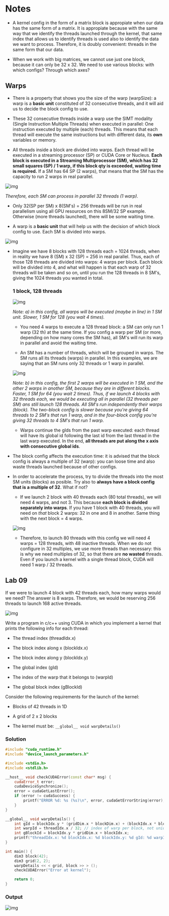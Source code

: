 # Notes

- A kernel config in the form of a matrix block is appropiate when our data has the same form of a matrix. It is appropiate because with the same way that we identify the threads launched through the kernel, that same index that allows us to identify threads is used also to identify the data we want to process. Therefore, it is doubly convenient: threads in the same form that our data.

- When we work with big matrices, we cannot use just one block, because it can only be 32 x 32. We need to use various blocks: with which configs? Through which axes?

## Warps

- There is a property that shows you the size of the warp (warpSize): a warp is a **basic unit** constituted of 32 consecutive threads, and it will aid us to decide the block config to use. 

- These 32 consecutive threads inside a warp use the SIMT modality (Single Instruction Multiple Threads) when executed in parallel: One instruction executed by multiple (each) threads. This means that each thread will execute the same instructions but with different data, its **own** variables or memory. 

- All threads inside a block are divided into warps. Each thread will be executed in a streaming processor (SP) or CUDA Core or Nucleus. **Each block is executed in a Streaming Multiprocessor (SM), which has 32 small squares (SP) / 1 warp, if this block qty is exceeded, waiting time is required.** If a SM has 64 SP (2 warps), that means that the SM has the capacity to run 2 warps in real parallel.

![img](https://github.com/the-other-mariana/parallel-computing-cuda/blob/master/09282021/res/01.png?raw=true)

*Therefore, each SM can process in parallel 32 threads (1 warp).*

- Only 32(SP per SM) x 8(SM's) = 256 threads will be run in real parallelism using all GPU resources on this 8SM/32 SP example. Otherwise (more threads launched), there will be some waiting time.

- A warp is a **basic unit** that will help us with the decision of which block config to use. Each SM is divided into warps. 

![img](https://github.com/the-other-mariana/parallel-computing-cuda/blob/master/09282021/res/02.png?raw=true)

- Imagine we have 8 blocks with 128 threads each = 1024 threads, when in reality we have 8 (SM) x 32 (SP) = 256 in real parallel. Thus, each of those 128 threads are divided into warps: 4 warps per block. Each block will be divided into 4, and what will happen is that each warp of 32 threads will be taken and so on, until you run the 128 threads in 8 SM's, giving the 1024 threads you wanted in total.

	### 1 block, 128 threads

	![img](https://github.com/the-other-mariana/parallel-computing-cuda/blob/master/09282021/res/03.png?raw=true)

	*Note: a) in this config, all warps will be executed (maybe in line) in 1 SM unit. Slower, 1 SM for 128 (you wait 4 times).*

    - You need 4 warps to execute a 128 thread block: a SM can only run 1 warp (32 th) at the same time. If you config a warp per SM (or more, depending on how many cores the SM has), all SM's will run its warp in parallel and avoid the waiting time.

    - An SM has a number of threads, which will be grouped in warps. The SM runs all its threads (warps) in parallel. In this examples, we are saying that an SM runs only 32 threads or 1 warp in parallel.

	![img](https://github.com/the-other-mariana/parallel-computing-cuda/blob/master/09282021/res/04.png?raw=true)

	*Note: b) in this config, the first 2 warps will be executed in 1 SM, and the other 2 warps in another SM, because they are in different blocks. Faster, 1 SM for 64 (you wait 2 times). Thus, if we launch 4 blocks with 32 threads each, we would be executing all in parallel (32 threads per SM) ans still launch 128 threads. All SM's run independently their warps (block). The two-block config is slower because you're giving 64 threads to 2 SM's that run 1 warp, and in the four-block config you're giving 32 threads to 4 SM's that run 1 warp.*

    - Warps continue the gIds from the past warp executed: each thread will have its global id following the last id from the last thread in the last warp executed. In the end, **all threads are put along the x axis with consecutive global ids**.

- The block config affects the execution time: it is advised that the block config is always a multiple of 32 (warp): you can loose time and also waste threads launched because of other configs.

- In order to accelerate the process, try to divide the threads into the most SM units (blocks) as posible. Try also to **always have a block config that is a multiple of 32**. What if not?

	- If we launch 2 block with 40 threads each (80 total threads), we will need 4 warps, and not 3. This because **each block is divided separately into warps**. If you have 1 block with 40 threads, you will need on *that* block 2 warps: 32 in one and 8 in another. Same thing with the next block = 4 warps.

	![img](https://github.com/the-other-mariana/parallel-computing-cuda/blob/master/09282021/res/05.png?raw=true)

	- Therefore, to launch 80 threads with this config we will need 4 warps = 128 threads, with 48 inactive threads. When we do not configure in 32 multiples, we use more threads than necessary: this is why we need multiples of 32, so that there are **no wasted** threads. Even if you launch a kernel with a single thread block, CUDA will need 1 warp / 32 threads.

## Lab 09

If we were to launch 4 block with 42 threads each, how many warps would we need? The answer is 8 warps. Therefore, we would be reserving 256 threads to launch 168 active threads.

![img](https://github.com/the-other-mariana/parallel-computing-cuda/blob/master/09282021/res/06.png?raw=true)

Write a program in c/c++ using CUDA in which you implement a kernel that prints the following info for each thread:

- The thread index (threadIdx.x)

- The block index along x (blockIdx.x)

- The block index along y (blockIdx.y)

- The global index (gId)

- The index of the warp that it belongs to (warpId)

- The global block index (gBlockId)

Consider the following requirements for the launch of the kernel:

- Blocks of 42 threads in 1D

- A grid of 2 x 2 blocks

- The kernel must be: `__global__ void warpDetails()`

### Solution

```c++
#include "cuda_runtime.h"
#include "device_launch_parameters.h"

#include <stdio.h>
#include <stdlib.h>

__host__ void checkCUDAError(const char* msg) {
	cudaError_t error;
	cudaDeviceSynchronize();
	error = cudaGetLastError();
	if (error != cudaSuccess) {
		printf("ERROR %d: %s (%s)\n", error, cudaGetErrorString(error), msg);
	}
}

__global__ void warpDetails() {
	int gId = blockIdx.y * (gridDim.x * blockDim.x) + (blockIdx.x * blockDim.x) + threadIdx.x;
	int warpId = threadIdx.x / 32; // index of warp per block, not unique
	int gBlockId = blockIdx.y * gridDim.x + blockIdx.x;
	printf("threadIdx.x: %d blockIdx.x: %d blockIdx.y: %d gId: %d warpId: %d gBlockId: %d\n", threadIdx.x, blockIdx.x, blockIdx.y, gId, warpId, gBlockId);
}

int main() {
	dim3 block(42);
	dim3 grid(2, 2);
	warpDetails << < grid, block >> > ();
	checkCUDAError("Error at kernel");

	return 0;
}
```

### Output

![img](https://github.com/the-other-mariana/parallel-computing-cuda/blob/master/09282021/out-lab08.png?raw=true)

